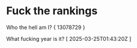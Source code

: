 # Fuck the rankings

Who the hell am I?
{ 13078729 }

What fucking year is it?
[ 2025-03-25T01:43:20Z ]
